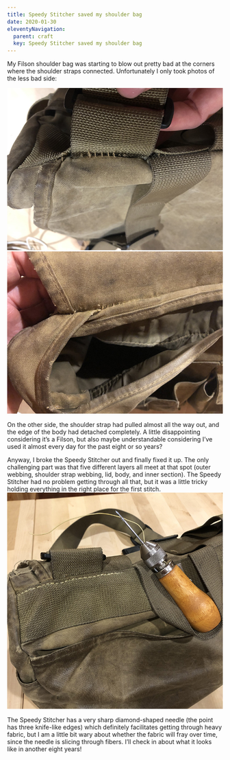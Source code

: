 ```yaml
---
title: Speedy Stitcher saved my shoulder bag
date: 2020-01-30
eleventyNavigation:
  parent: craft
  key: Speedy Stitcher saved my shoulder bag
---
```

My Filson shoulder bag was starting to blow out pretty bad at the corners where the shoulder straps connected. Unfortunately I only took photos of the less bad side:

![Blown out corner](default/IMG_3368.jpeg?cropResize=800,800)
![Blown out corner](default/IMG_3369.jpeg?cropResize=800,800)

On the other side, the shoulder strap had pulled almost all the way out, and the edge of the body had detached completely. A little disappointing considering it’s a Filson, but also maybe understandable considering I’ve used it almost every day for the past eight or so years?

Anyway, I broke the Speedy Stitcher out and finally fixed it up.  The only challenging part was that five different layers all meet at that spot (outer webbing, shoulder strap webbing, lid, body, and inner section). The Speedy Stitcher had no problem getting through all that, but it was a little tricky holding everything in the right place for the first stitch.
![Fixed](default/IMG_3367.jpeg?cropResize=800,800)

The Speedy Stitcher has a very sharp diamond-shaped needle (the point has three knife-like edges) which definitely facilitates getting through heavy fabric, but I am a little bit wary about whether the fabric will fray over time, since the needle is slicing through fibers. I’ll check in about what it looks like in another eight years!
